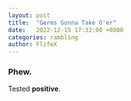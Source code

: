 ```yaml
---
layout: post
title:  "Germs Gonna Take O'er"
date:   2022-12-15 17:32:00 +0800
categories: rambling
author: FlifeX
---
```


### Phew.
Tested **positive**. 
